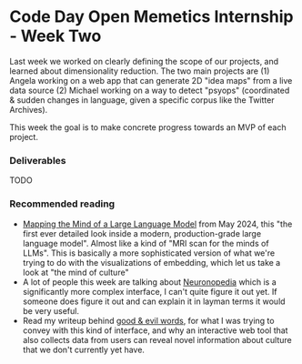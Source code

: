 # Code Day Open Memetics Internship - Week Two

Last week we worked on clearly defining the scope of our projects, and learned about dimensionality reduction. The two main projects are (1) Angela working on a web app that can generate 2D "idea maps" from a live data source (2) Michael working on a way to detect "psyops" (coordinated & sudden changes in language, given a specific corpus like the Twitter Archives).

This week the goal is to make concrete progress towards an MVP of each project.

### Deliverables

TODO

### Recommended reading

- [Mapping the Mind of a Large Language Model](https://www.anthropic.com/research/mapping-mind-language-model) from May 2024, this "the first ever detailed look inside a modern, production-grade large language model". Almost like a kind of "MRI scan for the minds of LLMs". This is basically a more sophisticated version of what we're trying to do with the visualizations of embedding, which let us take a look at "the mind of culture"
- A lot of people this week are talking about [Neuronopedia](https://www.neuronpedia.org/) which is a significantly more complex interface, I can't quite figure it out yet. If someone does figure it out and can explain it in layman terms it would be very useful.
- Read my writeup behind [good & evil words](https://github.com/DefenderOfBasic/good-and-evil-concepts?tab=readme-ov-file#what-do-these-distances-mean), for what I was trying to convey with this kind of interface, and why an interactive web tool that also collects data from users can reveal novel information about culture that we don't currently yet have.
